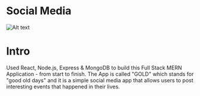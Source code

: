 # Social Media

![Alt text](https://user-images.githubusercontent.com/104483181/187566211-eeb6275a-c708-4a50-917d-9e7d5ff1eb38.png)

# Intro
Used React, Node.js, Express & MongoDB to build this Full Stack MERN Application - from start to finish. The App is called "GOLD" which stands for "good old days" and it is a simple social media app that allows users to post interesting events that happened in their lives.
